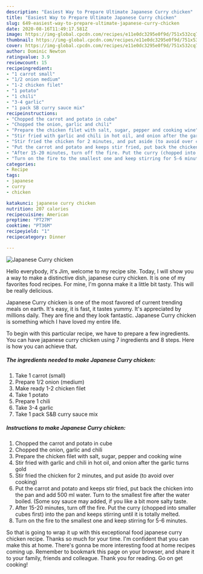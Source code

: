 ```yaml
---
description: "Easiest Way to Prepare Ultimate Japanese Curry chicken"
title: "Easiest Way to Prepare Ultimate Japanese Curry chicken"
slug: 649-easiest-way-to-prepare-ultimate-japanese-curry-chicken
date: 2020-08-16T11:49:17.581Z
image: https://img-global.cpcdn.com/recipes/e11e0dc3295e0f9d/751x532cq70/japanese-curry-chicken-recipe-main-photo.jpg
thumbnail: https://img-global.cpcdn.com/recipes/e11e0dc3295e0f9d/751x532cq70/japanese-curry-chicken-recipe-main-photo.jpg
cover: https://img-global.cpcdn.com/recipes/e11e0dc3295e0f9d/751x532cq70/japanese-curry-chicken-recipe-main-photo.jpg
author: Dominic Newton
ratingvalue: 3.9
reviewcount: 15
recipeingredient:
- "1 carrot small"
- "1/2 onion medium"
- "1-2 chicken filet"
- "1 potato"
- "1 chili"
- "3-4 garlic"
- "1 pack SB curry sauce mix"
recipeinstructions:
- "Chopped the carrot and potato in cube"
- "Chopped the onion, garlic and chili"
- "Prepare the chicken filet with salt, sugar, pepper and cooking wine"
- "Stir fried with garlic and chili in hot oil, and onion after the garlic turns gold"
- "Stir fried the chicken for 2 minutes, and put aside (to avoid over cooking)"
- "Put the carrot and potato and keeps stir fried, put back the chicken into the pan and add 500 ml water. Turn to the smallest fire after the water boiled. (Some soy sauce may added, if you like a bit more salty taste."
- "After 15-20 minutes, turn off the fire. Put the curry (chopped into smaller cubes first) into the pan and keeps stirring until it is totally melted."
- "Turn on the fire to the smallest one and keep stirring for 5-6 minutes."
categories:
- Recipe
tags:
- japanese
- curry
- chicken

katakunci: japanese curry chicken 
nutrition: 207 calories
recipecuisine: American
preptime: "PT27M"
cooktime: "PT36M"
recipeyield: "1"
recipecategory: Dinner

---
```



![Japanese Curry chicken](https://img-global.cpcdn.com/recipes/e11e0dc3295e0f9d/751x532cq70/japanese-curry-chicken-recipe-main-photo.jpg)

Hello everybody, it's Jim, welcome to my recipe site. Today, I will show you a way to make a distinctive dish, japanese curry chicken. It is one of my favorites food recipes. For mine, I'm gonna make it a little bit tasty. This will be really delicious.

Japanese Curry chicken is one of the most favored of current trending meals on earth. It's easy, it is fast, it tastes yummy. It's appreciated by millions daily. They are fine and they look fantastic. Japanese Curry chicken is something which I have loved my entire life.




To begin with this particular recipe, we have to prepare a few ingredients. You can have japanese curry chicken using 7 ingredients and 8 steps. Here is how you can achieve that.

<!--inarticleads1-->

##### The ingredients needed to make Japanese Curry chicken:

1. Take 1 carrot (small)
1. Prepare 1/2 onion (medium)
1. Make ready 1-2 chicken filet
1. Take 1 potato
1. Prepare 1 chili
1. Take 3-4 garlic
1. Take 1 pack S&amp;B curry sauce mix




<!--inarticleads2-->

##### Instructions to make Japanese Curry chicken:

1. Chopped the carrot and potato in cube
1. Chopped the onion, garlic and chili
1. Prepare the chicken filet with salt, sugar, pepper and cooking wine
1. Stir fried with garlic and chili in hot oil, and onion after the garlic turns gold
1. Stir fried the chicken for 2 minutes, and put aside (to avoid over cooking)
1. Put the carrot and potato and keeps stir fried, put back the chicken into the pan and add 500 ml water. Turn to the smallest fire after the water boiled. (Some soy sauce may added, if you like a bit more salty taste.
1. After 15-20 minutes, turn off the fire. Put the curry (chopped into smaller cubes first) into the pan and keeps stirring until it is totally melted.
1. Turn on the fire to the smallest one and keep stirring for 5-6 minutes.




So that is going to wrap it up with this exceptional food japanese curry chicken recipe. Thanks so much for your time. I'm confident that you can make this at home. There's gonna be more interesting food at home recipes coming up. Remember to bookmark this page on your browser, and share it to your family, friends and colleague. Thank you for reading. Go on get cooking!
